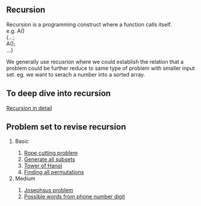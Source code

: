 ## Recursion
<p>Recursion is a programming construct where a function calls itself. <br/>e.g. A()<br/>{...;<br/> A();<br/>...}</p>

<p>We generally use recusrion where we could establish the relation that a problem could be further reduce to same type of problem with smaller input set. eg. we want to serach a number into a sorted array.</p>

## To deep dive into recursion
<a href="https://www.geeksforgeeks.org/batch/dsa-4/track/DSASP-Recursion/article/MTAwODc%3D">Recursion in detail</a>

## Problem set to revise recursion
<ol>
<li>Basic</li>
<ol>
 <li><a href="https://www.geeksforgeeks.org/batch/dsa-4/track/DSASP-Recursion/article/ODUyMA%3D%3D">Rope cutting problem</a></li>
 <li><a href="https://www.geeksforgeeks.org/batch/dsa-4/track/DSASP-Recursion/article/NzUxMA%3D%3D">Generate all subsets</a></li>
 <li><a href="https://www.geeksforgeeks.org/batch/dsa-4/track/DSASP-Recursion/article/NzUxMQ%3D%3D">Tower of Hanoi</a></li>
 <li><a href="https://www.geeksforgeeks.org/batch/dsa-4/track/DSASP-Recursion/article/NzUxMw%3D%3D">Finding all permutations</a></li>
</ol>
<li>Medium</li>
<ol>
 <li><a href="https://www.geeksforgeeks.org/batch/dsa-4/track/DSASP-Recursion/article/NzUxMg%3D%3D">Josephsus problem</a></li>
 <li><a href="https://www.geeksforgeeks.org/batch/dsa-4/track/DSASP-Recursion/problem/possible-words-from-phone-digits-1587115620">Possible words from phone number digit</a></li>
</ol>

</ol>